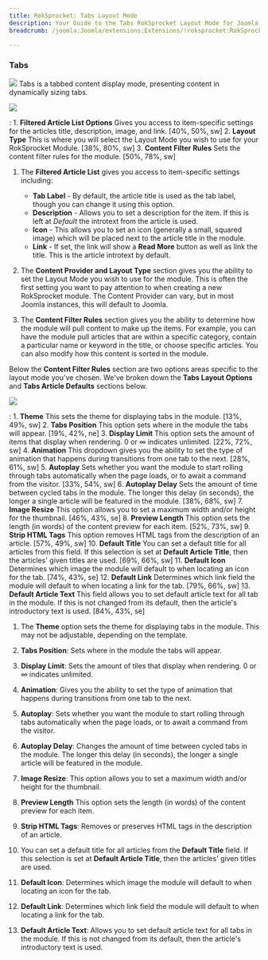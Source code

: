 ```yaml
---
title: RokSprocket: Tabs Layout Mode
description: Your Guide to the Tabs RokSprocket Layout Mode for Joomla
breadcrumb: /joomla:Joomla/extensions:Extensions/!roksprocket:RokSprocket

---
```


### Tabs
![][tabs]
Tabs is a tabbed content display mode, presenting content in dynamically sizing tabs.

![][tabs_1]

:   1. **Filtered Article List Options** Gives you access to item-specific settings for the articles title, description, image, and link. [40%, 50%, sw]
    2. **Layout Type** This is where you will select the Layout Mode you wish to use for your RokSprocket Module. [38%, 80%, sw]
    3. **Content Filter Rules** Sets the content filter rules for the module. [50%, 78%, sw]

1. The **Filtered Article List** gives you access to item-specific settings including:

    * **Tab Label** - By default, the article title is used as the tab label, though you can change it using this option.
    * **Description** - Allows you to set a description for the item. If this is left at *Default* the introtext from the article is used. 
    * **Icon** - This allows you to set an icon (generally a small, squared image) which will be placed next to the article title in the module.
    * **Link** - If set, the link will show a **Read More** button as well as link the title. This is the article introtext by default.

2. The **Content Provider and Layout Type** section gives you the ability to set the Layout Mode you wish to use for the module. This is often the first setting you want to pay attention to when creating a new RokSprocket module. The Content Provider can vary, but in most Joomla instances, this will default to Joomla.

3. The **Content Filter Rules** section gives you the ability to determine how the module will pull content to make up the items. For example, you can have the module pull articles that are within a specific category, contain a particular name or keyword in the title, or choose specific articles. You can also modify how this content is sorted in the module.

Below the **Content Filter Rules** section are two options areas specific to the layout mode you've chosen. We've broken down the **Tabs Layout Options** and **Tabs Article Defaults** sections below.

![][tabs_2]

:   1. **Theme** This sets the theme for displaying tabs in the module. [13%, 49%, sw]
    2. **Tabs Position** This option sets where in the module the tabs will appear. [19%, 42%, ne]
    3. **Display Limit** This option sets the amount of items that display when rendering. 0 or ∞ indicates unlimited. [22%, 72%, sw]
    4. **Animation**  This dropdown gives you the ability to set the type of animation that happens during transitions from one tab to the next. [28%, 61%, sw]
    5. **Autoplay** Sets whether you want the module to start rolling through tabs automatically when the page loads, or to await a command from the visitor. [33%, 54%, sw]
    6. **Autoplay Delay** Sets the amount of time between cycled tabs in the module. The longer this delay (in seconds), the longer a single article will be featured in the module. [38%, 68%, sw]
    7. **Image Resize** This option allows you to set a maximum width and/or height for the thumbnail. [46%, 43%, se]
    8. **Preview Length** This option sets the length (in words) of the content preview for each item. [52%, 73%, sw]
    9.  **Strip HTML Tags** This option removes HTML tags from the description of an article. [57%, 49%, sw]
    10. **Default Title** You can set a default title for all articles from this field. If this selection is set at **Default Article Title**, then the articles' given titles are used.  [69%, 66%, sw]
    11. **Default Icon** Determines which image the module will default to when locating an icon for the tab. [74%, 43%, se]
    12. **Default Link** Determines which link field the module will default to when locating a link for the tab. [79%, 66%, sw]
    13. **Default Article Text** This field allows you to set default article text for all tab in the module. If this is not changed from its default, then the article's introductory text is used. [84%, 43%, se]

1. The **Theme** option sets the theme for displaying tabs in the module. This may not be adjustable, depending on the template.

2. **Tabs Position**: Sets where in the module the tabs will appear. 

3. **Display Limit**: Sets the amount of tiles that display when rendering. 0 or ∞ indicates unlimited.

4. **Animation**: Gives you the ability to set the type of animation that happens during transitions from one tab to the next. 

5. **Autoplay**: Sets whether you want the module to start rolling through tabs automatically when the page loads, or to await a command from the visitor.

6. **Autoplay Delay**: Changes the amount of time between cycled tabs in the module. The longer this delay (in seconds), the longer a single article will be featured in the module.

7. **Image Resize**: This option allows you to set a maximum width and/or height for the thumbnail.

8. **Preview Length** This option sets the length (in words) of the content preview for each item.

9. **Strip HTML Tags**: Removes or preserves HTML tags in the description of an article.

10. You can set a default title for all articles from the **Default Title** field. If this selection is set at **Default Article Title**, then the articles' given titles are used.

11. **Default Icon**: Determines which image the module will default to when locating an icon for the tab.

12. **Default Link**: Determines which link field the module will default to when locating a link for the tab.

13. **Default Article Text**: Allows you to set default article text for all tabs in the module. If this is not changed from its default, then the article's introductory text is used.

[tabs]: assets/tabs.jpeg
[tabs_link]: tabs_mode.md
[tabs_1]: assets/tabs_1.jpeg
[tabs_2]: assets/tabs_2.jpeg
